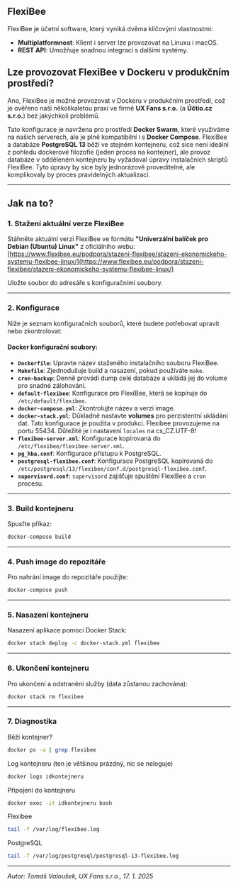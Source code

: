 ## FlexiBee

FlexiBee je účetní software, který vyniká dvěma klíčovými vlastnostmi:
- **Multiplatformnost**: Klient i server lze provozovat na Linuxu i macOS.
- **REST API**: Umožňuje snadnou integraci s dalšími systémy.

## Lze provozovat FlexiBee v Dockeru v produkčním prostředí?

Ano, FlexiBee je možné provozovat v Dockeru v produkčním prostředí, což je ověřeno naší několikaletou praxí ve firmě **UX Fans s.r.o.** (a **Účtio.cz s.r.o.**) bez jakýchkoli problémů. 

Tato konfigurace je navržena pro prostředí **Docker Swarm**, které využíváme na našich serverech, ale je plně kompatibilní i s **Docker Compose**. FlexiBee a databáze **PostgreSQL 13** běží ve stejném kontejneru, což sice není ideální z pohledu dockerové filozofie (jeden proces na kontejner), ale provoz databáze v odděleném kontejneru by vyžadoval úpravy instalačních skriptů FlexiBee. Tyto úpravy by sice byly jednorázově proveditelné, ale komplikovaly by proces pravidelných aktualizací.

---

## Jak na to?

### 1. Stažení aktuální verze FlexiBee

Stáhněte aktuální verzi FlexiBee ve formátu **"Univerzální balíček pro Debian (Ubuntu) Linux"** z oficiálního webu:  
[https://www.flexibee.eu/podpora/stazeni-flexibee/stazeni-ekonomickeho-systemu-flexibee-linux/](https://www.flexibee.eu/podpora/stazeni-flexibee/stazeni-ekonomickeho-systemu-flexibee-linux/)

Uložte soubor do adresáře s konfiguračními soubory.

---

### 2. Konfigurace

Níže je seznam konfiguračních souborů, které budete potřebovat upravit nebo zkontrolovat:

#### Docker konfigurační soubory:
- **`Dockerfile`**: Upravte název staženého instalačního souboru FlexiBee.
- **`Makefile`**: Zjednodušuje build a nasazení, pokud používáte `make`.
- **`cron-backup`**: Denně provádí dump celé databáze a ukládá jej do volume pro snadné zálohování.
- **`default-flexibee`**: Konfigurace pro FlexiBee, která se kopíruje do `/etc/default/flexibee`.
- **`docker-compose.yml`**: Zkontrolujte název a verzi image.
- **`docker-stack.yml`**: Důkladně nastavte **volumes** pro perzistentní ukládání dat. Tato konfigurace je použita v produkci. Flexibee provozujeme na portu 55434. Důležité je i nastavení `locales` na cs_CZ.UTF-8!
- **`flexibee-server.xml`**: Konfigurace kopírovaná do `/etc/flexibee/flexibee-server.xml`.
- **`pg_hba.conf`**: Konfigurace přístupu k PostgreSQL.
- **`postgresql-flexibee.conf`**: Konfigurace PostgreSQL kopírovaná do `/etc/postgresql/13/flexibee/conf.d/postgresql-flexibee.conf`.
- **`supervisord.conf`**: `supervisord` zajišťuje spuštění FlexiBee a `cron` procesu.

---

### 3. Build kontejneru

Spusťte příkaz:  
```bash
docker-compose build
```

---

### 4. Push image do repozitáře

Pro nahrání image do repozitáře použijte:  
```bash
docker-compose push
```

---

### 5. Nasazení kontejneru

Nasazení aplikace pomocí Docker Stack:  
```bash
docker stack deploy -c docker-stack.yml flexibee
```

---

### 6. Ukončení kontejneru

Pro ukončení a odstranění služby (data zůstanou zachována):  
```bash
docker stack rm flexibee
```

---

### 7. Diagnostika

Běží kontejner?
```bash
docker ps -a | grep flexibee
```

Log kontejneru (ten je většinou prázdný, nic se neloguje)
```bash
docker logs idkontejneru
````

Připojení do kontejneru
```bash
docker exec -it idkontejneru bash
```

Flexibee 
```bash
tail -f /var/log/flexibee.log 
```

PostgreSQL
```bash
tail -f /var/log/postgresql/postgresql-13-flexibee.log 
```

---
*Autor: Tomáš Valoušek, UX Fans s.r.o., 17. 1. 2025*
